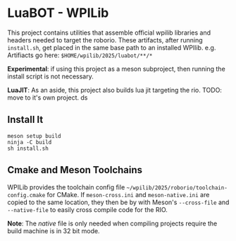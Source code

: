 # LuaBOT - WPILib
This project contains utilities that assemble official wpilib libraries and headers needed to target the roborio.  These artifacts, after running `install.sh`, get placed in the same base path to an installed WPIlib. e.g. Artifiacts go here: `$HOME/wpilib/2025/luabot/**/*`

**Experimental**: if using this project as a meson subproject, then running the install script is not necessary.

**LuaJIT**: As an aside, this project also builds lua jit targeting the rio. TODO: move to it's own project.
ds

## Install It
```
meson setup build
ninja -C build
sh install.sh
```

## Cmake and Meson Toolchains
WPILib provides the toolchain config file `~/wpilib/2025/roborio/toolchain-config.cmake` for CMake.  If `meson-cross.ini` and `meson-native.ini` are copied to the same location, they then be by with Meson's `--cross-file` and `--native-file` to easily cross compile code for the RIO.  

**Note**: The *native* file is only needed when compiling projects require the build machine is in 32 bit mode.